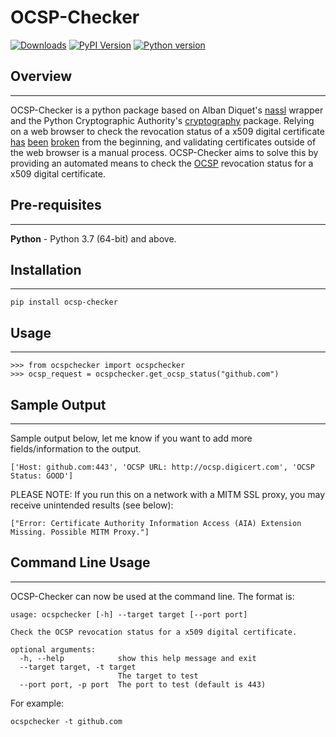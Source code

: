 # OCSP-Checker

[![Downloads](https://pepy.tech/badge/ocsp-checker/month)](https://pepy.tech/project/ocsp-checker)
[![PyPI Version](https://img.shields.io/pypi/v/ocsp-checker.svg)](https://pypi.org/project/ocsp-checker/)
[![Python version](https://img.shields.io/pypi/pyversions/ocsp-checker.svg)](https://pypi.org/project/ocsp-checker/)

## Overview
-----------

OCSP-Checker is a python package based on Alban Diquet's [nassl](https://github.com/nabla-c0d3/nassl) wrapper and the Python Cryptographic Authority's [cryptography](https://github.com/pyca/cryptography) package. Relying on a web browser to check the revocation status of a x509 digital certificate [has](https://www.imperialviolet.org/2014/04/19/revchecking.html) [been](https://www.imperialviolet.org/2014/04/29/revocationagain.html) [broken](https://scotthelme.co.uk/revocation-is-broken/) from the beginning, and validating certificates outside of the web browser is a manual process. OCSP-Checker aims to solve this by providing an automated means to check the [OCSP](https://en.wikipedia.org/wiki/Online_Certificate_Status_Protocol) revocation status for a x509 digital certificate.


## Pre-requisites
-----------------

__Python__ - Python 3.7 (64-bit) and above.

## Installation
---------------

```pip install ocsp-checker```

## Usage
--------

```
>>> from ocspchecker import ocspchecker
>>> ocsp_request = ocspchecker.get_ocsp_status("github.com")
```

## Sample Output
----------------

Sample output below, let me know if you want to add more fields/information to the output.

```
['Host: github.com:443', 'OCSP URL: http://ocsp.digicert.com', 'OCSP Status: GOOD']
```

PLEASE NOTE: If you run this on a network with a MITM SSL proxy, you may receive unintended results (see below):
```
["Error: Certificate Authority Information Access (AIA) Extension Missing. Possible MITM Proxy."]
```

## Command Line Usage
---------------------

OCSP-Checker can now be used at the command line. The format is:
```
usage: ocspchecker [-h] --target target [--port port]

Check the OCSP revocation status for a x509 digital certificate.

optional arguments:
  -h, --help            show this help message and exit
  --target target, -t target
                        The target to test
  --port port, -p port  The port to test (default is 443)
```

For example:

``` ocspchecker -t github.com ```
